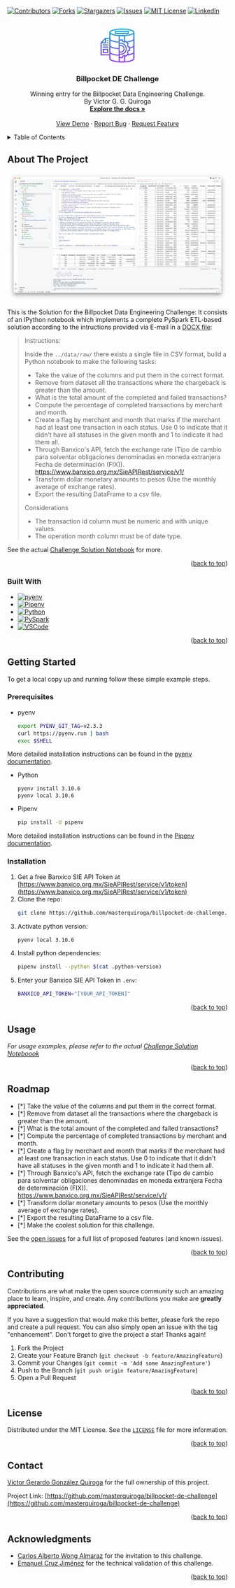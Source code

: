 <!-- Improved compatibility of back to top link: See: https://github.com/othneildrew/Best-README-Template/pull/73 -->
<a name="readme-top"></a>
<!--
*** Thanks for checking out the Best-README-Template. If you have a suggestion
*** that would make this better, please fork the repo and create a pull request
*** or simply open an issue with the tag "enhancement".
*** Don't forget to give the project a star!
*** Thanks again! Now go create something AMAZING! :D
-->



<!-- PROJECT SHIELDS -->
<!--
*** I'm using markdown "reference style" links for readability.
*** Reference links are enclosed in brackets [ ] instead of parentheses ( ).
*** See the bottom of this document for the declaration of the reference variables
*** for contributors-url, forks-url, etc. This is an optional, concise syntax you may use.
*** https://www.markdownguide.org/basic-syntax/#reference-style-links
-->
[![Contributors][contributors-shield]][contributors-url]
[![Forks][forks-shield]][forks-url]
[![Stargazers][stars-shield]][stars-url]
[![Issues][issues-shield]][issues-url]
[![MIT License][license-shield]][license-url]
[![LinkedIn][linkedin-shield]][linkedin-url]



<!-- PROJECT LOGO -->
<br />
<div align="center">
  <a href="https://github.com/masterquiroga/billpocket-de-challenge">
    <img src="images/logo.png" alt="Logo" width="80" height="80">
  </a>

<h3 align="center">Billpocket DE Challenge </h3>

  <p align="center">
    Winning entry for the Billpocket Data Engineering Challenge.
    <br />
    By Víctor G. G. Quiroga
    <br />
    <a href="https://github.com/masterquiroga/billpocket-de-challenge"><strong>Explore the docs »</strong></a>
    <br />
    <br />
    <a href="https://github.com/masterquiroga/billpocket-de-challenge">View Demo</a>
    ·
    <a href="https://github.com/masterquiroga/billpocket-de-challenge/issues">Report Bug</a>
    ·
    <a href="https://github.com/masterquiroga/billpocket-de-challenge/issues">Request Feature</a>
  </p>
</div>



<!-- TABLE OF CONTENTS -->
<details>
  <summary>Table of Contents</summary>
  <ol>
    <li>
      <a href="#about-the-project">About The Project</a>
      <ul>
        <li><a href="#built-with">Built With</a></li>
      </ul>
    </li>
    <li>
      <a href="#getting-started">Getting Started</a>
      <ul>
        <li><a href="#prerequisites">Prerequisites</a></li>
        <li><a href="#installation">Installation</a></li>
      </ul>
    </li>
    <li><a href="#usage">Usage</a></li>
    <li><a href="#roadmap">Roadmap</a></li>
    <li><a href="#contributing">Contributing</a></li>
    <li><a href="#license">License</a></li>
    <li><a href="#contact">Contact</a></li>
    <li><a href="#acknowledgments">Acknowledgments</a></li>
  </ol>
</details>



<!-- ABOUT THE PROJECT -->
## About The Project

[![Product Name Screen Shot][product-screenshot]](https://github.com/masterquiroga/billpocket-de-challenge)

This is the Solution for the Billpocket Data Engineering Challenge: It consists of an IPython notebook which implements a complete PySpark ETL-based solution according to the intructions provided via E-mail in a [DOCX file](./docs/Test.docx):
>Instructions:
>
>Inside the `../data/raw/` there exists a single file in CSV format, build a Python notebook to make the following tasks:
>	- Take the value of the columns and put them in the correct format.
>	- Remove from dataset all the transactions where the chargeback is greater than the amount.
>	- What is the total amount of the completed and failed transactions?
>	- Compute the percentage of completed transactions by merchant and month.
>	- Create a flag by merchant and month that marks if the merchant had at least one transaction in each status. Use 0 to indicate that it didn't have all statuses in the given month and 1 to indicate it had them all.
>	- Through Banxico's API, fetch the exchange rate (Tipo de cambio para solventar obligaciones denominadas en moneda extranjera Fecha de determinación (FIX)). https://www.banxico.org.mx/SieAPIRest/service/v1/
>	- Transform dollar monetary amounts to pesos (Use the monthly average of exchange rates).
>	- Export the resulting DataFrame to a csv file.
>
>Considerations
>	- The transaction id column must be numeric and with unique values.
>	- The operation month column must be of date type.
>

See the  actual [Challenge Solution Notebook](./src/billpocket_de_challenge_winner.ipynb) for more.

<p align="right">(<a href="#readme-top">back to top</a>)</p>



### Built With

* [![pyenv][pyenv]][pyenv-url]
* [![Pipenv][Pipenv]][Pipenv-url]
* [![Python][Python]][Python-url]
* [![PySpark][PySpark]][PySpark-url]
* [![VSCode][VSCode]][VSCode-url]


<p align="right">(<a href="#readme-top">back to top</a>)</p>



<!-- GETTING STARTED -->
## Getting Started

To get a local copy up and running follow these simple example steps.

### Prerequisites

* pyenv
  ```sh
  export PYENV_GIT_TAG=v2.3.3
  curl https://pyenv.run | bash
  exec $SHELL
  ```
More detailed installation instructions can be found in the [pyenv documentation](https://github.com/pyenv/pyenv#installation).

* Python
  ```
  pyenv install 3.10.6
  pyenv local 3.10.6
  ```

* Pipenv
    ```sh
    pip install -U pipenv
    ```
More detailed installation instructions can be found in the [Pipenv documentation](https://pipenv.pypa.io/en/latest/install/#installing-pipenv).


### Installation

1. Get a free Banxico SIE API Token at [https://www.banxico.org.mx/SieAPIRest/service/v1/token](https://www.banxico.org.mx/SieAPIRest/service/v1/token)
2. Clone the repo:
   ```sh
   git clone https://github.com/masterquiroga/billpocket-de-challenge.git && cd "$(basename "$_" .git)"
   ```
3. Activate python version:
    ```sh
    pyenv local 3.10.6
    ```
3. Install python dependencies:
   ```sh
   pipenv install --python $(cat .python-version)
   ```
4. Enter your Banxico SIE API Token in `.env`:
   ```sh
   BANXICO_API_TOKEN="[YOUR_API_TOKEN]"
   ```

<p align="right">(<a href="#readme-top">back to top</a>)</p>



<!-- USAGE EXAMPLES -->
## Usage

_For usage examples, please refer to the actual [Challenge Solution Noteboook](./src/billpocket_de_challenge_winner.ipynb)_

<p align="right">(<a href="#readme-top">back to top</a>)</p>



<!-- ROADMAP -->
## Roadmap

- [*] Take the value of the columns and put them in the correct format.
- [*] Remove from dataset all the transactions where the chargeback is greater than the amount.
- [*] What is the total amount of the completed and failed transactions?
- [*] Compute the percentage of completed transactions by merchant and month.
- [*] Create a flag by merchant and month that marks if the merchant had at least one transaction in each status. Use 0 to indicate that it didn't have all statuses in the given month and 1 to indicate it had them all.
- [*] Through Banxico's API, fetch the exchange rate (Tipo de cambio para solventar obligaciones denominadas en moneda extranjera Fecha de determinación (FIX)). https://www.banxico.org.mx/SieAPIRest/service/v1/
- [*] Transform dollar monetary amounts to pesos (Use the monthly average of exchange rates).
- [*] Export the resulting DataFrame to a csv file.
- [*] Make the coolest solution for this challenge.

See the [open issues](https://github.com/masterquiroga/billpocket-de-challenge/issues) for a full list of proposed features (and known issues).

<p align="right">(<a href="#readme-top">back to top</a>)</p>



<!-- CONTRIBUTING -->
## Contributing

Contributions are what make the open source community such an amazing place to learn, inspire, and create. Any contributions you make are **greatly appreciated**.

If you have a suggestion that would make this better, please fork the repo and create a pull request. You can also simply open an issue with the tag "enhancement".
Don't forget to give the project a star! Thanks again!

1. Fork the Project
2. Create your Feature Branch (`git checkout -b feature/AmazingFeature`)
3. Commit your Changes (`git commit -m 'Add some AmazingFeature'`)
4. Push to the Branch (`git push origin feature/AmazingFeature`)
5. Open a Pull Request

<p align="right">(<a href="#readme-top">back to top</a>)</p>



<!-- LICENSE -->
## License

Distributed under the MIT License. See the [`LICENSE`](./LICENSE) file for more information.

<p align="right">(<a href="#readme-top">back to top</a>)</p>



<!-- CONTACT -->
## Contact

[Víctor Gerardo González Quiroga](https://linkedin.com/in/masterquiroga) for the full ownership of this project.

Project Link: [https://github.com/masterquiroga/billpocket-de-challenge](https://github.com/masterquiroga/billpocket-de-challenge)

<p align="right">(<a href="#readme-top">back to top</a>)</p>



<!-- ACKNOWLEDGMENTS -->
## Acknowledgments

* [Carlos Alberto Wong Almaraz](https://www.linkedin.com/in/carlos-alberto-wong-almaraz-5502a3220) for the invitation to this challenge.
* [Emanuel Cruz Jiménez](https://www.linkedin.com/in/emmanuelcj) for the technical validation of this challenge.

<p align="right">(<a href="#readme-top">back to top</a>)</p>



<!-- MARKDOWN LINKS & IMAGES -->
<!-- https://www.markdownguide.org/basic-syntax/#reference-style-links -->
[contributors-shield]: https://img.shields.io/github/contributors/masterquiroga/billpocket-de-challenge.svg?style=for-the-badge
[contributors-url]: https://github.com/masterquiroga/billpocket-de-challenge/graphs/contributors
[forks-shield]: https://img.shields.io/github/forks/masterquiroga/billpocket-de-challenge.svg?style=for-the-badge
[forks-url]: https://github.com/masterquiroga/billpocket-de-challenge/network/members
[stars-shield]: https://img.shields.io/github/stars/masterquiroga/billpocket-de-challenge.svg?style=for-the-badge
[stars-url]: https://github.com/masterquiroga/billpocket-de-challenge/stargazers
[issues-shield]: https://img.shields.io/github/issues/masterquiroga/billpocket-de-challenge.svg?style=for-the-badge
[issues-url]: https://github.com/masterquiroga/billpocket-de-challenge/issues
[license-shield]: https://img.shields.io/github/license/masterquiroga/billpocket-de-challenge.svg?style=for-the-badge
[license-url]: https://github.com/masterquiroga/billpocket-de-challenge/blob/master/LICENSE.txt
[linkedin-shield]: https://img.shields.io/badge/-LinkedIn-blue.svg?style=for-the-badge&logo=linkedin&colorB=blue
[linkedin-url]: https://linkedin.com/in/masterquiroga
[product-screenshot]: images/screenshot.png

[pyenv]: https://img.shields.io/badge/2.3.3-444444?style=for-the-badge&logo=pypy&logoColor=yellow&label=pyenv&labelColor=193440
[pyenv-url]: https://github.com/pyenv/pyenv

[Pipenv]: https://img.shields.io/badge/2022.8.24-444444?style=for-the-badge&logo=pypi&logoColor=white&label=pipenv&labelColor=222222
[Pipenv-url]: https://pipenv.pypa.io

[Python]: https://img.shields.io/badge/3.10.6-444444?style=for-the-badge&logo=python&logoColor=ffd343&label=Python&labelColor=3776AB
[Python-url]: https://python.org

[PySpark]: https://img.shields.io/badge/3.3.0-444444?style=for-the-badge&logo=apachespark&logoColor=orange&label=PySpark&labelColor=1B5162
[PySpark-url]: https://spark.apache.org/docs/3.3.0/api/python/

[VSCode]: https://img.shields.io/badge/1.70.2-444444?style=for-the-badge&logo=visualstudiocode&logoColor=white&label=VSCode&labelColor=007ACC
[VSCode-url]: https://code.visualstudio.com/

[Next.js]: https://img.shields.io/badge/next.js-000000?style=for-the-badge&logo=nextdotjs&logoColor=white
[Next-url]: https://nextjs.org/
[React.js]: https://img.shields.io/badge/React-20232A?style=for-the-badge&logo=react&logoColor=61DAFB
[React-url]: https://reactjs.org/
[Vue.js]: https://img.shields.io/badge/Vue.js-35495E?style=for-the-badge&logo=vuedotjs&logoColor=4FC08D
[Vue-url]: https://vuejs.org/
[Angular.io]: https://img.shields.io/badge/Angular-DD0031?style=for-the-badge&logo=angular&logoColor=white
[Angular-url]: https://angular.io/
[Svelte.dev]: https://img.shields.io/badge/Svelte-4A4A55?style=for-the-badge&logo=svelte&logoColor=FF3E00
[Svelte-url]: https://svelte.dev/
[Laravel.com]: https://img.shields.io/badge/Laravel-FF2D20?style=for-the-badge&logo=laravel&logoColor=white
[Laravel-url]: https://laravel.com
[Bootstrap.com]: https://img.shields.io/badge/Bootstrap-563D7C?style=for-the-badge&logo=bootstrap&logoColor=white
[Bootstrap-url]: https://getbootstrap.com
[JQuery.com]: https://img.shields.io/badge/jQuery-0769AD?style=for-the-badge&logo=jquery&logoColor=white
[JQuery-url]: https://jquery.com 
